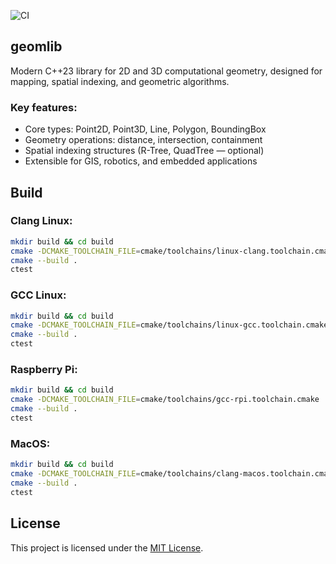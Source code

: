 ![CI](https://github.com/olkiz/geomlib/actions/workflows/ci.yml/badge.svg)

## geomlib
Modern C++23 library for 2D and 3D computational geometry, designed for mapping, spatial indexing, and geometric algorithms.

### Key features:

* Core types: Point2D, Point3D, Line, Polygon, BoundingBox
* Geometry operations: distance, intersection, containment
* Spatial indexing structures (R-Tree, QuadTree — optional)
* Extensible for GIS, robotics, and embedded applications

## Build
### Clang Linux:
```bash
mkdir build && cd build
cmake -DCMAKE_TOOLCHAIN_FILE=cmake/toolchains/linux-clang.toolchain.cmake ..
cmake --build .
ctest
```

### GCC Linux:
```bash
mkdir build && cd build
cmake -DCMAKE_TOOLCHAIN_FILE=cmake/toolchains/linux-gcc.toolchain.cmake ..
cmake --build .
ctest
```

### Raspberry Pi:
```bash
mkdir build && cd build
cmake -DCMAKE_TOOLCHAIN_FILE=cmake/toolchains/gcc-rpi.toolchain.cmake ..
cmake --build .
ctest
```

### MacOS:
```bash
mkdir build && cd build
cmake -DCMAKE_TOOLCHAIN_FILE=cmake/toolchains/clang-macos.toolchain.cmake ..
cmake --build .
ctest
```

## License

This project is licensed under the [MIT License](LICENSE).
